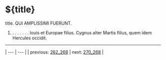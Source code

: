 # ${title}

title. QUI AMPLISSIMI FUERUNT.



1. . . . . . . . Iouis et Europae filius. Cygnus alter Martis filius, quem idem Hercules occidit.



---

| --- | --- |
| previous: [262_268](../262_268/) | next: [270_268](../270_268/) |